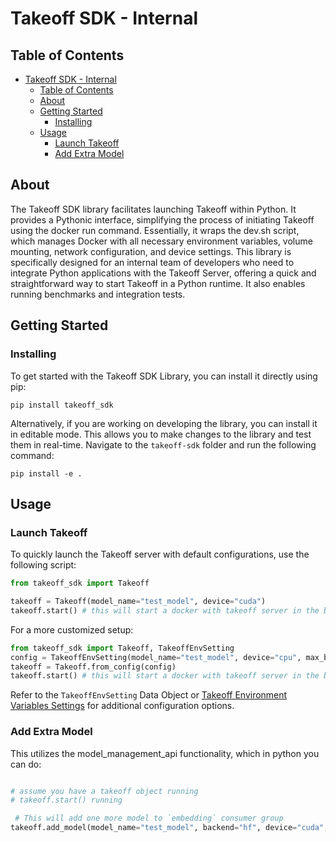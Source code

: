 # Takeoff SDK - Internal

## Table of Contents

- [Takeoff SDK - Internal](#takeoff-sdk---internal)
  - [Table of Contents](#table-of-contents)
  - [About ](#about-)
  - [Getting Started ](#getting-started-)
    - [Installing](#installing)
  - [Usage ](#usage-)
    - [Launch Takeoff](#launch-takeoff)
    - [Add Extra Model](#add-extra-model)

## About <a name = "about"></a>

The Takeoff SDK library facilitates launching Takeoff within Python. It provides a Pythonic interface, simplifying the process of initiating Takeoff using the docker run command. Essentially, it wraps the dev.sh script, which manages Docker with all necessary environment variables, volume mounting, network configuration, and device settings. This library is specifically designed for an internal team of developers who need to integrate Python applications with the Takeoff Server, offering a quick and straightforward way to start Takeoff in a Python runtime. It also enables running benchmarks and integration tests.

## Getting Started <a name = "getting_started"></a>

### Installing

To get started with the Takeoff SDK Library, you can install it directly using pip:
```
pip install takeoff_sdk
```

Alternatively, if you are working on developing the library, you can install it in editable mode. This allows you to make changes to the library and test them in real-time. Navigate to the `takeoff-sdk` folder and run the following command:
```
pip install -e . 
```

## Usage <a name = "usage"></a>


### Launch Takeoff 


To quickly launch the Takeoff server with default configurations, use the following script:

```python
from takeoff_sdk import Takeoff

takeoff = Takeoff(model_name="test_model", device="cuda")
takeoff.start() # this will start a docker with takeoff server in the background
```

For a more customized setup:
```python
from takeoff_sdk import Takeoff, TakeoffEnvSetting
config = TakeoffEnvSetting(model_name="test_model", device="cpu", max_batch_size=16)
takeoff = Takeoff.from_config(config)
takeoff.start() # this will start a docker with takeoff server in the background
```

Refer to the `TakeoffEnvSetting` Data Object or [Takeoff Environment Variables Settings](docs/takeoff_env_setting.md) for additional configuration options.


### Add Extra Model

This utilizes the model_management_api functionality, which in python you can do: 

```python

# assume you have a takeoff object running
# takeoff.start() running

 # This will add one more model to `embedding` consumer group
takeoff.add_model(model_name="test_model", backend="hf", device="cuda", consumer_group="embedding")
```
